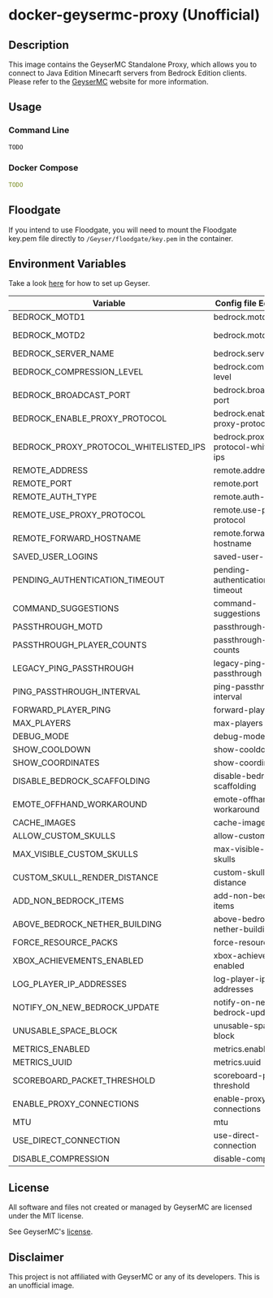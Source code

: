# docker-geysermc-proxy (Unofficial)

## Description

This image contains the GeyserMC Standalone Proxy, which allows you to connect to Java Edition Minecarft servers from Bedrock Edition clients. Please refer to the [GeyserMC](https://geysermc.org/) website for more information.

## Usage

### Command Line

```bash
TODO
```

### Docker Compose

```yaml
TODO
```

## Floodgate

If you intend to use Floodgate, you will need to mount the Floodgate key.pem file directly to `/Geyser/floodgate/key.pem` in the container.

## Environment Variables
Take a look [here](https://geysermc.org/wiki/geyser/setup/) for how to set up Geyser.

Variable | Config file Equivalent | Default
--- | --- | ---
BEDROCK_MOTD1 | bedrock.motd1 | GeyserBEDROCK_MOTD2 | bedrock.motd2 | Another Geyser server.BEDROCK_SERVER_NAME | bedrock.server-name | GeyserBEDROCK_COMPRESSION_LEVEL | bedrock.compression-level | 6BEDROCK_BROADCAST_PORT | bedrock.broadcast-port | 19132BEDROCK_ENABLE_PROXY_PROTOCOL | bedrock.enable-proxy-protocol | falseBEDROCK_PROXY_PROTOCOL_WHITELISTED_IPS | bedrock.proxy-protocol-whitelisted-ips | REMOTE_ADDRESS | remote.address | autoREMOTE_PORT | remote.port | 25565REMOTE_AUTH_TYPE | remote.auth-type | onlineREMOTE_USE_PROXY_PROTOCOL | remote.use-proxy-protocol | falseREMOTE_FORWARD_HOSTNAME | remote.forward-hostname | trueSAVED_USER_LOGINS | saved-user-logins | PENDING_AUTHENTICATION_TIMEOUT | pending-authentication-timeout | 120COMMAND_SUGGESTIONS | command-suggestions | truePASSTHROUGH_MOTD | passthrough-motd | truePASSTHROUGH_PLAYER_COUNTS | passthrough-player-counts | trueLEGACY_PING_PASSTHROUGH | legacy-ping-passthrough | falsePING_PASSTHROUGH_INTERVAL | ping-passthrough-interval | 3FORWARD_PLAYER_PING | forward-player-ping | falseMAX_PLAYERS | max-players | 100DEBUG_MODE | debug-mode | falseSHOW_COOLDOWN | show-cooldown | titleSHOW_COORDINATES | show-coordinates | trueDISABLE_BEDROCK_SCAFFOLDING | disable-bedrock-scaffolding | falseEMOTE_OFFHAND_WORKAROUND | emote-offhand-workaround | disabledCACHE_IMAGES | cache-images | 0ALLOW_CUSTOM_SKULLS | allow-custom-skulls | trueMAX_VISIBLE_CUSTOM_SKULLS | max-visible-custom-skulls | 128CUSTOM_SKULL_RENDER_DISTANCE | custom-skull-render-distance | 32ADD_NON_BEDROCK_ITEMS | add-non-bedrock-items | trueABOVE_BEDROCK_NETHER_BUILDING | above-bedrock-nether-building | falseFORCE_RESOURCE_PACKS | force-resource-packs | trueXBOX_ACHIEVEMENTS_ENABLED | xbox-achievements-enabled | falseLOG_PLAYER_IP_ADDRESSES | log-player-ip-addresses | trueNOTIFY_ON_NEW_BEDROCK_UPDATE | notify-on-new-bedrock-update | trueUNUSABLE_SPACE_BLOCK | unusable-space-block | minecraft:barrierMETRICS_ENABLED | metrics.enabled | falseMETRICS_UUID | metrics.uuid | generateduuidSCOREBOARD_PACKET_THRESHOLD | scoreboard-packet-threshold | 20ENABLE_PROXY_CONNECTIONS | enable-proxy-connections | falseMTU | mtu | 1400USE_DIRECT_CONNECTION | use-direct-connection | trueDISABLE_COMPRESSION | disable-compression | true

## License

All software and files not created or managed by GeyserMC are licensed under the MIT license.

See GeyserMC's [license](https://github.com/GeyserMC/Geyser/blob/master/LICENSE).

## Disclaimer

This project is not affiliated with GeyserMC or any of its developers. This is an unofficial image.
